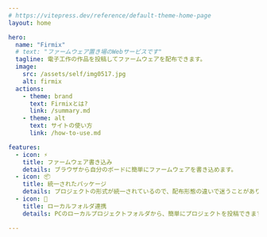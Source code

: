 ```yaml
---
# https://vitepress.dev/reference/default-theme-home-page
layout: home

hero:
  name: "Firmix"
  # text: "ファームウェア置き場のWebサービスです"
  tagline: 電子工作の作品を投稿してファームウェアを配布できます。
  image:
    src: /assets/self/img0517.jpg
    alt: firmix
  actions:
    - theme: brand
      text: Firmixとは?
      link: /summary.md
    - theme: alt
      text: サイトの使い方
      link: /how-to-use.md

features:
  - icon: ⚡
    title: ファームウェア書き込み
    details: ブラウザから自分のボードに簡単にファームウェアを書き込めます。
  - icon: 📦
    title: 統一されたパッケージ
    details: プロジェクトの形式が統一されているので、配布形態の違いで迷うことがありません。
  - icon: 📁
    title: ローカルフォルダ連携
    details: PCのローカルプロジェクトフォルダから、簡単にプロジェクトを投稿できます。

---
```



